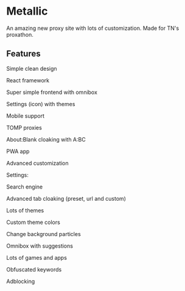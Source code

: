 # Metallic
An amazing new proxy site with lots of customization. Made for TN's proxathon.

## Features
Simple clean design

React framework

Super simple frontend with omnibox

Settings (icon) with themes

Mobile support

TOMP proxies

About:Blank cloaking with A:BC

PWA app

Advanced customization

Settings:

Search engine

Advanced tab cloaking (preset, url and custom)

Lots of themes

Custom theme colors

Change background particles

Omnibox with suggestions

Lots of games and apps

Obfuscated keywords

Adblocking
